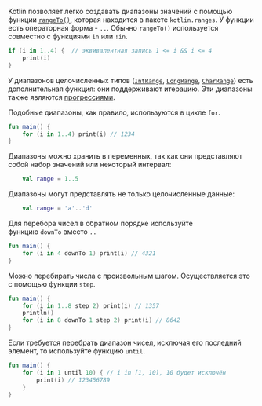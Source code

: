 Kotlin позволяет легко создавать диапазоны значений с помощью функции [`rangeTo()`](https://kotlinlang.org/api/latest/jvm/stdlib/kotlin.ranges/range-to.html), которая находится в пакете `kotlin.ranges`. У функции есть операторная форма - `..`. Обычно `rangeTo()` используется совместно с функциями `in` или `!in`.

```kotlin
if (i in 1..4) {  // эквивалентная запись 1 <= i && i <= 4
    print(i)
}
```

У диапазонов целочисленных типов ([`IntRange`](https://kotlinlang.org/api/latest/jvm/stdlib/kotlin.ranges/-int-range/index.html), [`LongRange`](https://kotlinlang.org/api/latest/jvm/stdlib/kotlin.ranges/-long-range/index.html), [`CharRange`](https://kotlinlang.org/api/latest/jvm/stdlib/kotlin.ranges/-char-range/index.html)) есть дополнительная функция: они поддерживают итерацию. Эти диапазоны также являются [прогрессиями](https://en.wikipedia.org/wiki/Arithmetic_progression).

Подобные диапазоны, как правило, используются в цикле `for`.

```kotlin
fun main() {
    for (i in 1..4) print(i) // 1234
}
```

Диапазоны можно хранить в переменных, так как они представляют собой набор значений или некоторый интервал:

```kotlin
	val range = 1..5
```

Диапазоны могут представлять не только целочисленные данные:

```kotlin
	val range = 'a'..'d'
```

Для перебора чисел в обратном порядке используйте функцию `downTo` вместо `..`

```kotlin
fun main() {
    for (i in 4 downTo 1) print(i) // 4321
}
```

Можно перебирать числа с произвольным шагом. Осуществляется это с помощью функции `step`.

```kotlin
fun main() {
    for (i in 1..8 step 2) print(i) // 1357
    println()
    for (i in 8 downTo 1 step 2) print(i) // 8642
}
```

Если требуется перебрать диапазон чисел, исключая его последний элемент, то используйте функцию `until`.

```kotlin
fun main() {
    for (i in 1 until 10) { // i in [1, 10), 10 будет исключён
        print(i) // 123456789
    }
}
```


